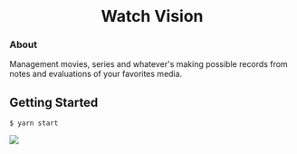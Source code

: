 <h1 align="center" style="margin: auto">Watch Vision</h1>

### About
Management movies, series and whatever's making possible records from notes and evaluations of your favorites media.

## Getting Started
`$ yarn start`

<img src="https://cdn1.imggmi.com/uploads/2019/12/12/1378da4d80b59e26605d8580b317c23f-full.png">
